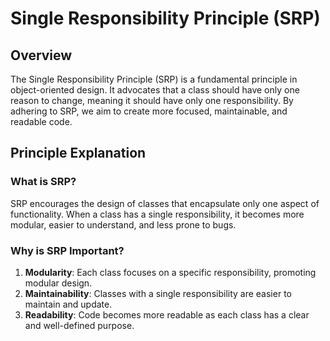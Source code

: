 # Single Responsibility Principle (SRP)

## Overview

The Single Responsibility Principle (SRP) is a fundamental principle in object-oriented design. It advocates that a class should have only one reason to change, meaning it should have only one responsibility. By adhering to SRP, we aim to create more focused, maintainable, and readable code.

## Principle Explanation

### What is SRP?

SRP encourages the design of classes that encapsulate only one aspect of functionality. When a class has a single responsibility, it becomes more modular, easier to understand, and less prone to bugs.

### Why is SRP Important?

1. **Modularity**: Each class focuses on a specific responsibility, promoting modular design.
2. **Maintainability**: Classes with a single responsibility are easier to maintain and update.
3. **Readability**: Code becomes more readable as each class has a clear and well-defined purpose.